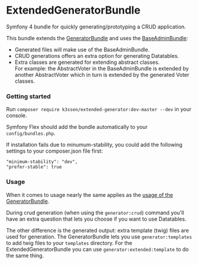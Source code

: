 ExtendedGeneratorBundle
=====================

Symfony 4 bundle for quickly generating/prototyping a CRUD application.

This bundle extends the 
[GeneratorBundle](https://github.com/k3ssen/GeneratorBundle)
and uses the [BaseAdminBundle](https://github.com/k3ssen/BaseAdminBundle):

- Generated files will make use of the BaseAdminBundle.
- CRUD generations offers an extra option for generating Datatables.
- Extra classes are generated for extending abstract classes.  
For example: the AbstractVoter in the BaseAdminBundle is extended by another
AbstractVoter which in turn is extended by the generated Voter classes.

### Getting started

Run `composer require k3ssen/extended-generator:dev-master --dev` in your console.

Symfony Flex should add the bundle automatically to your `config/bundles.php`.

If installation fails due to minumum-stability, you could add the 
following settings to your composer.json file first:
    
    "minimum-stability": "dev",
    "prefer-stable": true 

### Usage

When it comes to usage nearly the same applies as the [usage of the GeneratorBundle](https://github.com/k3ssen/GeneratorBundle/blob/master/Resources/doc/usage.md).

During crud generation (when using the `generator:crud`) command
you'll have an extra question that lets you choose if you want to use
Datatables.

The other difference is the generated output: extra template
(twig) files are used for generation.
The GeneratorBundle lets you use `generator:templates` to add twig
files to your `templates` directory.
For the ExtendedGeneratorBundle you can use `generator:extended:template`
to do the same thing.
